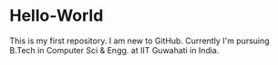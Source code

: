 # Hello-World
This is my first repository. I am new to GitHub. Currently I'm pursuing B.Tech in Computer Sci &amp; Engg. at IIT Guwahati in India.
